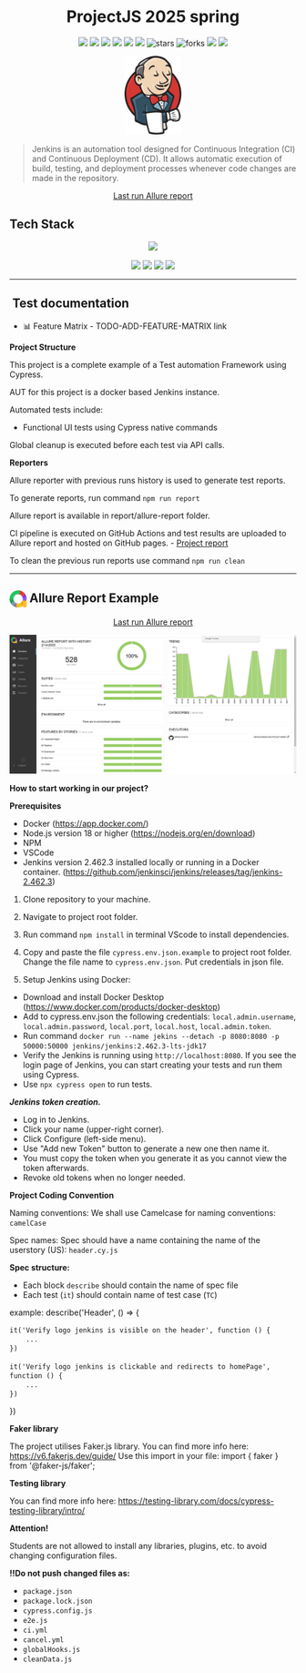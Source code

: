 <h1 align="center">ProjectJS 2025 spring</h1>
<p align="center">
  <img src="https://img.shields.io/github/commit-activity/m/RedRoverSchool/JenkinsQA_JS_2025_spring">
  <img src="https://img.shields.io/github/last-commit/RedRoverSchool/JenkinsQA_JS_2025_spring">
  <img src="https://img.shields.io/github/contributors/RedRoverSchool/JenkinsQA_JS_2025_spring">
  <img src="https://github.com/RedRoverSchool/JenkinsQA_JS_2025_spring/actions/workflows/ci.yaml/badge.svg">
  <img src="https://img.shields.io/github/issues/RedRoverSchool/JenkinsQA_JS_2025_spring">
  <img src="https://img.shields.io/github/issues-pr/RedRoverSchool/JenkinsQA_JS_2025_spring">
  <img src="https://img.shields.io/github/stars/RedRoverSchool/JenkinsQA_JS_2025_spring" alt="stars" />
  <img src="https://img.shields.io/github/forks/RedRoverSchool/JenkinsQA_JS_2025_spring" alt="forks" />
  <img src="https://img.shields.io/badge/cypress-14.1.0-brightgreen">
  <img src="https://img.shields.io/badge/PRs-welcome-brightgreen.svg?style=shields"/>
</p>

<p align="center">
  <img src="media/jenkins.svg" alt="Jenkins logo" width="100"/>
</p>

> Jenkins is an automation tool designed for Continuous Integration (CI) and Continuous Deployment (CD). It allows automatic execution of build, testing, and deployment processes whenever code changes are made in the repository.

<p align="center">
<a href="https://RedRoverSchool.github.io/JenkinsQA_JS_2025_spring"> Last run Allure report</a>
</p>


## Tech Stack
<p align="center">
  <img src="https://forthebadge.com/images/badges/made-with-javascript.svg"/>
</p>
<p align="center">
  <img src="https://img.shields.io/badge/RUNS%20WITH%20GITHUB%20ACTIONS-BLUE?style=for-the-badge"/>
  <img src="https://img.shields.io/badge/RUNS%20ON%20DOCKER%20CONTAINER-BLUE?style=for-the-badge"/>
  <img src="https://img.shields.io/badge/Docker-2496ED?style=for-the-badge&logo=docker&logoColor=white"/>
  <img src="https://img.shields.io/badge/Allure-EB5A5A?style=for-the-badge"/>
</p>

____
<a id="cases"></a>
## ️ Test documentation

- 📊 Feature Matrix - TODO-ADD-FEATURE-MATRIX link


**Project Structure**

This project is a complete example of a Test automation Framework using Cypress.

AUT for this project is a docker based Jenkins instance.

Automated tests include:

- Functional UI tests using Cypress native commands

Global cleanup is executed before each test via API calls.

**Reporters**

Allure reporter with previous runs history is used to generate test reports.

To generate reports, run command ```npm run report```

Allure report is available in report/allure-report folder.

CI pipeline is executed on GitHub Actions and test results are uploaded to Allure report and hosted on GitHub pages. - [Project report](https://RedRoverSchool.github.io/JenkinsQA_JS_2025_spring)

To clean the previous run reports use command ```npm run clean```

____
<a id="allureReport"></a>
## <img width="30" style="vertical-align:middle" title="Allure Report" src="media/allure.svg"> Allure Report Example

<p align="center">
<a href="https://RedRoverSchool.github.io/JenkinsQA_JS_2025_spring"> Last run Allure report</a>
</p>

<p align="center">
  <img title="Allure Report" src="media/allure-report.png">
</p>

**How to start working in our project?**

**Prerequisites**

- Docker (https://app.docker.com/)
- Node.js version 18 or higher (https://nodejs.org/en/download)
- NPM
- VSCode
- Jenkins version 2.462.3 installed locally or running in a Docker container. (https://github.com/jenkinsci/jenkins/releases/tag/jenkins-2.462.3)

1. Clone repository to your machine.

2. Navigate to project root folder.

3. Run command ```npm install``` in terminal VScode to install dependencies.

4. Copy and paste the file ```cypress.env.json.example``` to project root folder. Сhange the file name to ```cypress.env.json```. Put credentials in json file.

5. Setup Jenkins using Docker:

- Download and install Docker Desktop (https://www.docker.com/products/docker-desktop)
- Add to cypress.env.json the following credentials: ```local.admin.username```, ```local.admin.password```, ```local.port```, ```local.host```, ```local.admin.token```.
- Run command `docker run --name jekins --detach -p 8080:8080 -p 50000:50000 jenkins/jenkins:2.462.3-lts-jdk17`
- Verify the Jenkins is running using ```http://localhost:8080```. If you see the login page of Jenkins, you can start creating your tests and run them using Cypress. 
- Use ```npx cypress open```  to run tests.


***Jenkins token creation.***
- Log in to Jenkins.
- Click your name (upper-right corner).
- Click Configure (left-side menu).
- Use "Add new Token" button to generate a new one then name it.
- You must copy the token when you generate it as you cannot view the token afterwards.
- Revoke old tokens when no longer needed.

**Project Coding Convention**

Naming conventions:
We shall use Camelcase for naming conventions: ```camelCase```

Spec names:
Spec should have a name containing the name of the userstory (US): ```header.cy.js``` 


**Spec structure:**

- Each block ```describe``` should contain the name of spec file
- Each test (```it```) should contain name of test case (```TC```) 

example:
describe('Header', () => {

    it('Verify logo jenkins is visible on the header', function () {
        ...
    })

    it('Verify logo jenkins is clickable and redirects to homePage', function () {
        ...
    })
}) 

**Faker library**

The project utilises Faker.js library. You can find more info here: https://v6.fakerjs.dev/guide/
Use this import in your file: 
import { faker } from '@faker-js/faker';

**Testing library**

You can find more info here: https://testing-library.com/docs/cypress-testing-library/intro/

**Attention!**

Students are not allowed to install any libraries, plugins, etc. to avoid changing configuration files. 

**!!Do not push changed files as:**

- ```package.json```
- ```package.lock.json```
- ```cypress.config.js```
- ```e2e.js```
- ```ci.yml```
- ```cancel.yml```
- ```globalHooks.js```
- ```cleanData.js```